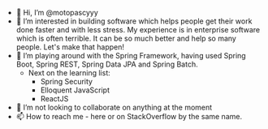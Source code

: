 - 👋 Hi, I’m @motopascyyy
- 👀 I’m interested in building software which helps people get their work done faster and with less stress. My experience is in enterprise software which is often terrible. It can be so much better and help so many people. Let's make that happen!
- 🌱 I’m playing around with the Spring Framework, having used Spring Boot, Spring REST, Spring Data JPA and Spring Batch.
  - Next on the learning list:
    - Spring Security
    - Elloquent JavaScript
    - ReactJS
- 💞️ I’m not looking to collaborate on anything at the moment
- 📫 How to reach me - here or on StackOverflow by the same name.

<!---
motopascyyy/motopascyyy is a ✨ special ✨ repository because its `README.md` (this file) appears on your GitHub profile.
You can click the Preview link to take a look at your changes.
--->
